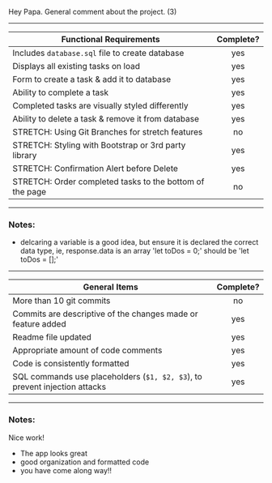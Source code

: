 Hey Papa. General comment about the project. (3)

---

| Functional Requirements                                  | Complete? |
| -------------------------------------------------------- | :-------: |
| Includes `database.sql` file to create database          |    yes    |
| Displays all existing tasks on load                      |    yes    |
| Form to create a task & add it to database               |    yes    |
| Ability to complete a task                               |    yes    |
| Completed tasks are visually styled differently          |    yes    |
| Ability to delete a task & remove it from database       |    yes    |
| STRETCH: Using Git Branches for stretch features         |    no     |
| STRETCH: Styling with Bootstrap or 3rd party library     |    yes    |
| STRETCH: Confirmation Alert before Delete                |    yes    |
| STRETCH: Order completed tasks to the bottom of the page |    no     |

---

### Notes:

- delcaring a variable is a good idea, but ensure it is declared the correct data type, ie, response.data is an array
  'let toDos = 0;' should be 'let toDos = [];'

---

| General Items                                                              | Complete? |
| -------------------------------------------------------------------------- | :-------: |
| More than 10 git commits                                                   |    no     |
| Commits are descriptive of the changes made or feature added               |    yes    |
| Readme file updated                                                        |    yes    |
| Appropriate amount of code comments                                        |    yes    |
| Code is consistently formatted                                             |    yes    |
| SQL commands use placeholders (`$1, $2, $3`), to prevent injection attacks |    yes    |

---

### Notes:

Nice work!

- The app looks great
- good organization and formatted code
- you have come along way!!
